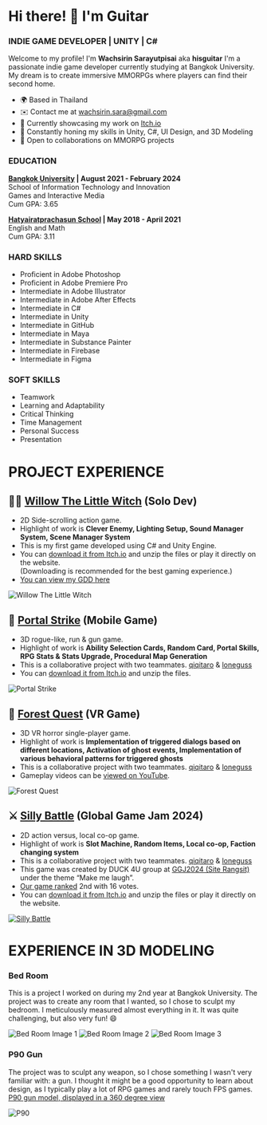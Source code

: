 # Hi there! 👋 I'm Guitar
### INDIE GAME DEVELOPER | UNITY | C# 

Welcome to my profile! I'm **Wachsirin Sarayutpisai** aka **hisguitar** I'm a passionate indie game developer currently studying at Bangkok University. My dream is to create immersive MMORPGs where players can find their second home.
* 🌍 Based in Thailand
* ✉️ Contact me at [wachsirin.sara@gmail.com](mailto:wachsirin.sara@gmail.com)
* 🚀 Currently showcasing my work on [Itch.io](https://hisguitar.itch.io/)
* 🧠 Constantly honing my skills in Unity, C#, UI Design, and 3D Modeling
* 🤝 Open to collaborations on MMORPG projects

### EDUCATION
**[Bangkok University](https://www.bu.ac.th/th) | August 2021 - February 2024**  
School of Information Technology and Innovation  
Games and Interactive Media  
Cum GPA: 3.65

**[Hatyairatprachasun School](http://www.hatyairat.ac.th/) | May 2018 - April 2021**  
English and Math  
Cum GPA: 3.11

### HARD SKILLS
* Proficient in Adobe Photoshop
* Proficient in Adobe Premiere Pro
* Intermediate in Adobe Illustrator
* Intermediate in Adobe After Effects
* Intermediate in C#
* Intermediate in Unity
* Intermediate in GitHub
* Intermediate in Maya
* Intermediate in Substance Painter
* Intermediate in Firebase
* Intermediate in Figma

### SOFT SKILLS
* Teamwork
* Learning and Adaptability
* Critical Thinking
* Time Management
* Personal Success
* Presentation

# PROJECT EXPERIENCE
## 🧙‍♂️ [Willow The Little Witch](https://hisguitar.itch.io/willow) (Solo Dev)
* 2D Side-scrolling action game.
* Highlight of work is **Clever Enemy, Lighting Setup, Sound Manager System, Scene Manager System**
* This is my first game developed using C# and Unity Engine.
* You can [download it from Itch.io](https://hisguitar.itch.io/willow) and unzip the files or play it directly on the website.  
  (Downloading is recommended for the best gaming experience.)
* [You can view my GDD here](https://github.com/hisguitar/willow)

![Willow The Little Witch](Willow_Cover.png)

## 🌟 [Portal Strike](https://hisguitar.itch.io/portal-strike) (Mobile Game)
* 3D rogue-like, run & gun game.
* Highlight of work is **Ability Selection Cards, Random Card, Portal Skills, RPG Stats & Stats Upgrade, Procedural Map Generation**
* This is a collaborative project with two teammates. [qiqitaro](https://github.com/cheqii) & [loneguss](https://github.com/loneguss)
* You can [download it from Itch.io](https://hisguitar.itch.io/portal-strike) and unzip the files.

![Portal Strike](PortalStrike_Cover.png)

## 🎃 [Forest Quest](https://youtu.be/P7xZljkSM3Q?si=lK7ubU4eHmOwwfuc) (VR Game)
* 3D VR horror single-player game.
* Highlight of work is **Implementation of triggered dialogs based on different locations, Activation of ghost events, Implementation of various behavioral patterns for triggered ghosts**
* This is a collaborative project with two teammates. [qiqitaro](https://github.com/cheqii) & [loneguss](https://github.com/loneguss)
* Gameplay videos can be [viewed on YouTube](https://youtu.be/P7xZljkSM3Q?si=lK7ubU4eHmOwwfuc).

![Forest Quest](ForestQuest_Cover.jpg)

## ⚔ [Silly Battle](https://qiqitaro.itch.io/silly-battle) (Global Game Jam 2024)
* 2D action versus, local co-op game.
* Highlight of work is **Slot Machine, Random Items, Local co-op, Faction changing system**
* This is a collaborative project with two teammates. [qiqitaro](https://github.com/cheqii) & [loneguss](https://github.com/loneguss)
* This game was created by DUCK 4U group at [GGJ2024 (Site Rangsit)](https://globalgamejam.org/jam-sites/2024/rangsit-university) under the theme “Make me laugh”.
* [Our game ranked](https://web.facebook.com/ThaiGameJam/videos/393072943374390/) 2nd with 16 votes.
* You can [download it from Itch.io](https://qiqitaro.itch.io/silly-battle) and unzip the files or play it directly on the website.

<a href="https://qiqitaro.itch.io/silly-battle">
  <img src="SillyBattle_Cover.png" alt="Silly Battle" title="Silly Battle (Global Game Jam 2024)">
</a>

# EXPERIENCE IN 3D MODELING
### Bed Room
This is a project I worked on during my 2nd year at Bangkok University. The project was to create any room that I wanted, so I chose to sculpt my bedroom. I meticulously measured almost everything in it. It was quite challenging, but also very fun! 😄

![Bed Room Image 1](BedRoom_1.jpg)
![Bed Room Image 2](BedRoom_2.jpg)
![Bed Room Image 3](BedRoom_3.jpg)

### P90 Gun
The project was to sculpt any weapon, so I chose something I wasn't very familiar with: a gun. I thought it might be a good opportunity to learn about design, as I typically play a lot of RPG games and rarely touch FPS games.
[P90 gun model, displayed in a 360 degree view](https://www.youtube.com/watch?v=DN2iyGtyXkE)

![P90](P90.png)
